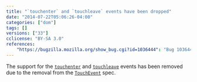 ```yaml
---
title: "`touchenter` and `touchleave` events have been dropped"
date: "2014-07-22T05:06:26-04:00"
categories: ["dom"]
tags: []
versions: ["33"]
cclicense: "BY-SA 3.0"
references:
    "https://bugzilla.mozilla.org/show_bug.cgi?id=1036444": "Bug 1036444 – Remove the NS_TOUCH_ENTER and NS_TOUCH_LEAVE events"
---
```

The support for the [`touchenter`](https://developer.mozilla.org/en-US/docs/Web/Events/touchenter) and [`touchleave`](https://developer.mozilla.org/en-US/docs/Web/Events/touchleave) events has been removed due to the removal from the [`TouchEvent`](https://developer.mozilla.org/en-US/docs/Web/API/TouchEvent) spec.
